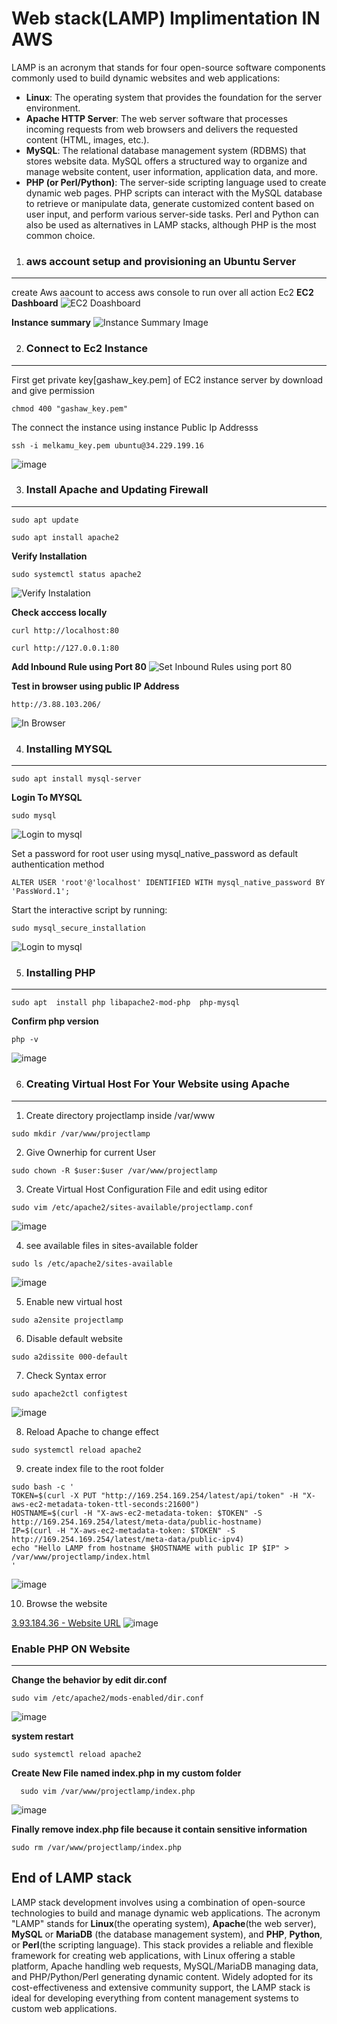 # Web stack(LAMP) Implimentation IN AWS

LAMP is an acronym that stands for four open-source software components commonly used to build dynamic websites and web applications:

- **Linux**: The operating system that provides the foundation for the server environment.
- **Apache HTTP Server**: The web server software that processes incoming requests from web browsers and delivers the requested content (HTML, images, etc.).
- **MySQL**: The relational database management system (RDBMS) that stores website data. MySQL offers a structured way to organize and manage website content, user information, application data, and more.
- **PHP (or Perl/Python)**: The server-side scripting language used to create dynamic web pages. PHP scripts can interact with the MySQL database to retrieve or manipulate data, generate customized content based on user input, and perform various server-side tasks. Perl and Python can also be used as alternatives in LAMP stacks, although PHP is the most common choice.

1. ### aws account setup and provisioning an Ubuntu Server

---

create Aws aacount to access aws console to run over all action Ec2
**EC2 Dashboard**
![EC2 Doashboard](assets/ec2-dashboard.jpg)

**Instance summary**
![Instance Summary Image](assets/instance-summary.jpg)

2. ### Connect to Ec2 Instance

---

First get private key[gashaw_key.pem] of EC2 instance server by download and give permission

```
chmod 400 "gashaw_key.pem"
```

The connect the instance using instance Public Ip Addresss

```
ssh -i melkamu_key.pem ubuntu@34.229.199.16
```

![image](assets/connect-instance.jpg)

3. ### Install Apache and Updating Firewall

---

```
sudo apt update
```

```
sudo apt install apache2
```

**Verify Installation**

```
sudo systemctl status apache2
```

![Verify Instalation](assets/verify-instalation.jpg)

**Check acccess locally**

```
curl http://localhost:80
```

```
curl http://127.0.0.1:80
```

**Add Inbound Rule using Port 80**
![Set Inbound Rules using port 80](assets/inbound-rule-80.jpg)

**Test in browser using public IP Address**

```
http://3.88.103.206/
```

![In Browser](assets/default-page.jpg)

4. ### Installing MYSQL

---

```
sudo apt install mysql-server
```

**Login To MYSQL**

```
sudo mysql
```

![Login to mysql](assets/login-to-mysql.jpg)

Set a password for root user using mysql_native_password as default authentication method

```
ALTER USER 'root'@'localhost' IDENTIFIED WITH mysql_native_password BY 'PassWord.1';
```

Start the interactive script by running:

```
sudo mysql_secure_installation
```

![Login to mysql](assets/interactive_scure.jpg)

5. ### Installing PHP

---

```
sudo apt  install php libapache2-mod-php  php-mysql
```

**Confirm php version**

```
php -v
```

![image](assets/install-php.jpg)

6. ### Creating Virtual Host For Your Website using Apache

---

1. Create directory projectlamp inside /var/www

```
sudo mkdir /var/www/projectlamp

```

2. Give Ownerhip for current User

```
sudo chown -R $user:$user /var/www/projectlamp
```

3. Create Virtual Host Configuration File and edit using editor

```
sudo vim /etc/apache2/sites-available/projectlamp.conf
```

![image](assets/conf_file.jpg)

4. see available files in sites-available folder

```
sudo ls /etc/apache2/sites-available

```

![image](assets/available-file.jpg)

5. Enable new virtual host

```
sudo a2ensite projectlamp

```

6. Disable default website

```
sudo a2dissite 000-default
```

7. Check Syntax error

```
sudo apache2ctl configtest
```

![image](assets/check_syntax_error.jpg)

8. Reload Apache to change effect

```
sudo systemctl reload apache2
```

9. create index file to the root folder

```
sudo bash -c '
TOKEN=$(curl -X PUT "http://169.254.169.254/latest/api/token" -H "X-aws-ec2-metadata-token-ttl-seconds:21600")
HOSTNAME=$(curl -H "X-aws-ec2-metadata-token: $TOKEN" -S http://169.254.169.254/latest/meta-data/public-hostname)
IP=$(curl -H "X-aws-ec2-metadata-token: $TOKEN" -S http://169.254.169.254/latest/meta-data/public-ipv4)
echo "Hello LAMP from hostname $HOSTNAME with public IP $IP" > /var/www/projectlamp/index.html
'
```

![image](assets/create_index.jpg)

10. Browse the website

[3.93.184.36 - Website URL](http://3.93.184.36/)
![image](assets/browse-image.jpg)
### Enable PHP ON Website

---

**Change the behavior by edit dir.conf**

```
sudo vim /etc/apache2/mods-enabled/dir.conf

```

![image](assets/change-behavior.jpg)

**system restart**

```
sudo systemctl reload apache2
```
**Create New File named index.php in my custom folder**

```
  sudo vim /var/www/projectlamp/index.php
```
![image](assets/new_php_script.jpg)

**Finally remove index.php file because it contain sensitive information**
```
sudo rm /var/www/projectlamp/index.php
```

## End of LAMP stack

LAMP stack development involves using a combination of open-source technologies to build and manage dynamic web applications. The acronym "LAMP" stands for **Linux**(the operating system), **Apache**(the web server), **MySQL** or **MariaDB** (the database management system), and **PHP**, **Python**, or **Perl**(the scripting language). This stack provides a reliable and flexible framework for creating web applications, with Linux offering a stable platform, Apache handling web requests, MySQL/MariaDB managing data, and PHP/Python/Perl generating dynamic content. Widely adopted for its cost-effectiveness and extensive community support, the LAMP stack is ideal for developing everything from content management systems to custom web applications.


